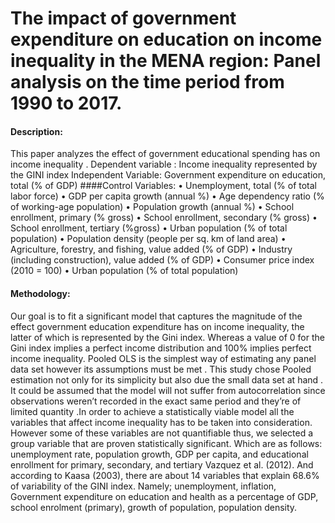 # The impact of government expenditure on education on income inequality in the MENA region: Panel analysis on the time period from 1990 to 2017.
#### Description:
This paper analyzes the effect of government educational spending has on income inequality .
Dependent variable : Income inequality represented by the GINI index
Independent Variable: Government expenditure on education, total (% of GDP)
####Control Variables:
•	Unemployment, total (% of total labor force)
•	GDP per capita growth (annual %)
•	Age dependency ratio (% of working-age population)
•	Population growth (annual %)
•	School enrollment, primary (% gross)
•	School enrollment, secondary (% gross)
•	School enrollment, tertiary (%gross)
•	Urban population (% of total population)
•	Population density (people per sq. km of land area)
•	Agriculture, forestry, and fishing, value added (% of GDP)
•	Industry (including construction), value added (% of GDP)
•	Consumer price index (2010 = 100)
•	Urban population (% of total population)
#### Methodology:
Our goal is to fit a significant model that captures the magnitude of the effect government education expenditure has on income inequality, the latter of which is represented by the Gini index. Whereas a value of 0 for the Gini index implies a perfect income distribution and 100% implies perfect income inequality.
Pooled OLS is the simplest way of estimating any panel data set however its assumptions must be met . This study chose Pooled estimation not only for its simplicity but also due the small data set at hand . It could be assumed that the model will not suffer from autocorrelation since observations weren’t recorded in the exact same period and they’re of limited quantity .In order to achieve a statistically viable model all the variables that affect income inequality has to be taken into consideration. However some of these variables are not quantifiable thus, we selected a group variable that are proven statistically significant. Which are as follows: unemployment rate, population growth, GDP per capita, and educational enrollment for primary, secondary, and tertiary Vazquez et al. (2012). And according to Kaasa (2003), there are about 14 variables that explain 68.6% of variability of the GINI index. Namely; unemployment, inflation, Government expenditure on education and health as a percentage of GDP, school enrolment (primary), growth of population, population density.
